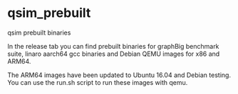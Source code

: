 # qsim_prebuilt
qsim prebuilt binaries

In the release tab you can find prebuilt binaries for
graphBig benchmark suite, linaro aarch64 gcc binaries
and Debian QEMU images for x86 and ARM64.

The ARM64 images have been updated to Ubuntu 16.04 and Debian testing. You can
use the run.sh script to run these images with qemu.
